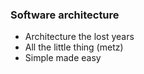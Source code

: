 


### Software architecture

- Architecture the lost years
- All the little thing (metz)
- Simple made easy